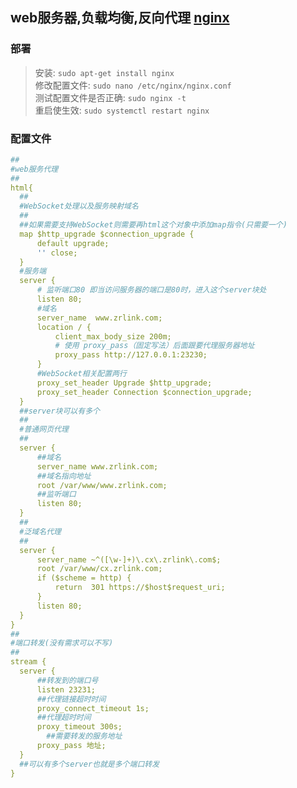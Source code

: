 ## web服务器,负载均衡,反向代理 [nginx](https://docs.nginx.com/)
### 部署
> 安装: `sudo apt-get install nginx`  
> 修改配置文件: `sudo nano /etc/nginx/nginx.conf`  
> 测试配置文件是否正确: `sudo nginx -t`  
> 重启使生效: `sudo systemctl restart nginx`
### 配置文件
```yaml
##
#web服务代理
##
html{
  ##
  #WebSocket处理以及服务映射域名
  ##
  ##如果需要支持WebSocket则需要再html这个对象中添加map指令(只需要一个)
  map $http_upgrade $connection_upgrade {
      default upgrade;
      '' close;
  }
  #服务端
  server {
      # 监听端口80 即当访问服务器的端口是80时，进入这个server块处
      listen 80;
      #域名
      server_name  www.zrlink.com;
      location / {
          client_max_body_size 200m;
          # 使用 proxy_pass（固定写法）后面跟要代理服务器地址
          proxy_pass http://127.0.0.1:23230;
      }
      #WebSocket相关配置两行
      proxy_set_header Upgrade $http_upgrade;
      proxy_set_header Connection $connection_upgrade;
  }
  ##server块可以有多个
  ##
  #普通网页代理
  ##
  server {
      ##域名
      server_name www.zrlink.com;
      ##域名指向地址
      root /var/www/www.zrlink.com;
      ##监听端口
      listen 80;
  }
  ##
  #泛域名代理
  ##
  server {
      server_name ~^([\w-]+)\.cx\.zrlink\.com$;
      root /var/www/cx.zrlink.com;
      if ($scheme = http) {
          return  301 https://$host$request_uri;
      }
      listen 80; 
  }
}
##
#端口转发(没有需求可以不写)
##
stream {
  server {
      ##转发到的端口号
      listen 23231;
      ##代理链接超时时间
      proxy_connect_timeout 1s;
      ##代理超时时间
      proxy_timeout 300s;
        ##需要转发的服务地址
      proxy_pass 地址;
  }
  ##可以有多个server也就是多个端口转发
}
```
